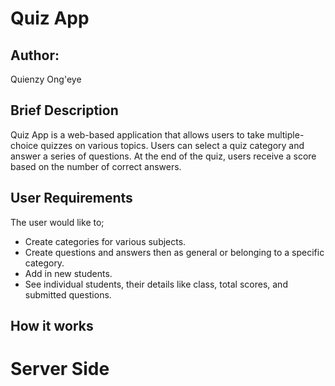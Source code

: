 # Quiz App
## Author:
Quienzy Ong'eye

## Brief Description
Quiz App is a web-based application 
that allows users to take multiple-choice quizzes on 
various topics. Users can select a quiz category and answer 
a series of questions. At the end of the quiz, users receive 
a score based on the number of correct answers.

## User Requirements
The user would like to;

- Create categories for various subjects.
- Create questions and answers then as general or belonging to a specific category.
- Add in new students.
- See individual students, their details like class, total scores, and submitted questions.

## How it works

# Server Side
